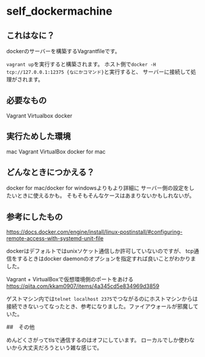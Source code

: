 # self_dockermachine

## これはなに？

dockerのサーバーを構築するVagrantfileです。

`vagrant up`を実行すると構築されます。
ホスト側で`docker -H tcp://127.0.0.1:12375 {なにかコマンド}`と実行すると、
サーバーに接続して処理がされます。

## 必要なもの

Vagrant
Virtualbox
docker

## 実行ためした環境

mac
Vagrant
VirtualBox
docker for mac


## どんなときにつかえる？

docker for mac/docker for windowsよりもより詳細に
サーバー側の設定をしたいときに使えるかも。
そもそもそんなケースはあまりないかもしれないが。


## 参考にしたもの

https://docs.docker.com/engine/install/linux-postinstall/#configuring-remote-access-with-systemd-unit-file

dockerはデフォルトではunixソケット通信しか許可していないのですが、
tcp通信をするときはdocker daemonのオプションを指定すれば良いことがわかりました。

Vagrant + VirtualBoxで仮想環境側のポートをあける
https://qiita.com/kkam0907/items/4a345cd5e834969d3859

ゲストマシン内では`telnet localhost 2375`でつながるのにホストマシンからは接続できないってなったとき、参考になりました。ファイアウォールが邪魔していた。


##　その他

めんどくさがってtlsで通信するのはオフにしています。
ローカルでしか使わないから大丈夫だろうという雑な感じで。